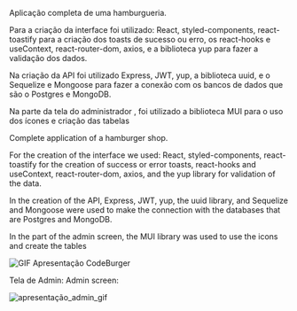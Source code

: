 Aplicação completa de uma hamburgueria.

Para a criação da interface foi utilizado: React, styled-components, react-toastify para a criação dos toasts de sucesso ou erro, os react-hooks e useContext, react-router-dom, axios, e a biblioteca yup para fazer a validação dos dados.

Na criação da API foi utilizado Express, JWT, yup, a biblioteca uuid, e o Sequelize e Mongoose para fazer a conexão com os bancos de dados que são o Postgres e MongoDB.

Na parte da tela do administrador , foi utilizado a biblioteca MUI para o uso dos ícones e criação das tabelas


Complete application of a hamburger shop.

For the creation of the interface we used: React, styled-components, react-toastify for the creation of success or error toasts, react-hooks and useContext, react-router-dom, axios, and the yup library for validation of the data.

In the creation of the API, Express, JWT, yup, the uuid library, and Sequelize and Mongoose were used to make the connection with the databases that are Postgres and MongoDB.


In the part of the admin screen, the MUI library was used to use the icons and create the tables

![GIF Apresentação CodeBurger](https://user-images.githubusercontent.com/88170288/155321416-10daeb45-6a5c-4123-af3e-ec0fcdb6ac68.gif)

Tela de Admin:
Admin screen:

![apresentação_admin_gif](https://user-images.githubusercontent.com/88170288/156865212-f2dd9f3c-0c6e-4c5b-bc85-f2688746d31a.gif)
